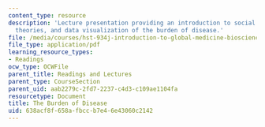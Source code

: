 ```yaml
---
content_type: resource
description: 'Lecture presentation providing an introduction to social medicine: concepts,
  theories, and data visualization of the burden of disease.'
file: /media/courses/hst-934j-introduction-to-global-medicine-bioscience-technologies-disparities-strategies-spring-2010/638acf8f658afbccb7e46e43060c2142_MITHST_934JS10_02_4_Burden.pdf
file_type: application/pdf
learning_resource_types:
- Readings
ocw_type: OCWFile
parent_title: Readings and Lectures
parent_type: CourseSection
parent_uid: aab2279c-2fd7-2237-c4d3-c109ae1104fa
resourcetype: Document
title: The Burden of Disease
uid: 638acf8f-658a-fbcc-b7e4-6e43060c2142
---
```

